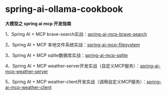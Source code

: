 # spring-ai-ollama-cookbook

**大模型之 spring ai mcp 开发指南**


1、Spring AI + MCP brave-search实战：[spring-ai-mcp-brave-search](spring-ai-mcp-brave-search)

2、Spring AI + MCP 本地文件系统实战：[spring-ai-mcp-filesystem](spring-ai-mcp-filesystem)

3、Spring AI + MCP sqlite数据库实战：[spring-ai-mcp-sqlite](spring-ai-mcp-sqlite)

4、Spring AI + MCP weather-server开发实战（自定义MCP服务）：[spring-ai-mcp-weather-server](spring-ai-mcp-weather-server)

5、Spring AI + MCP weather-client开发实战（调用自定义MCP服务）：[spring-ai-mcp-weather-client](spring-ai-mcp-weather-client)